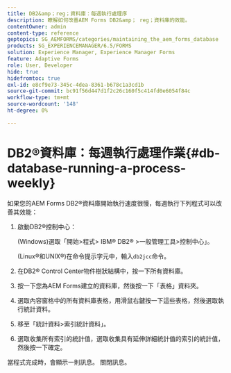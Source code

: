 ```yaml
---
title: DB2&amp；reg；資料庫：每週執行處理序
description: 瞭解如何改善AEM Forms DB2&amp； reg；資料庫的效能。
contentOwner: admin
content-type: reference
geptopics: SG_AEMFORMS/categories/maintaining_the_aem_forms_database
products: SG_EXPERIENCEMANAGER/6.5/FORMS
solution: Experience Manager, Experience Manager Forms
feature: Adaptive Forms
role: User, Developer
hide: true
hidefromtoc: true
exl-id: e8cf9e73-345c-4dea-8361-b678c1a3cd1b
source-git-commit: bc91f56d447d1f2c26c160f5c414fd0e6054f84c
workflow-type: tm+mt
source-wordcount: '148'
ht-degree: 0%

---
```


# DB2®資料庫：每週執行處理作業{#db-database-running-a-process-weekly}

如果您的AEM Forms DB2®資料庫開始執行速度很慢，每週執行下列程式可以改善其效能：

1. 啟動DB2®控制中心：

   (Windows)選取「開始>程式> IBM® DB2® >一般管理工具>控制中心」。

   (Linux®和UNIX®)在命令提示字元中，輸入`db2jcc`命令。

1. 在DB2® Control Center物件樹狀結構中，按一下所有資料庫。
1. 按一下您為AEM Forms建立的資料庫，然後按一下「表格」資料夾。
1. 選取內容窗格中的所有資料庫表格，用滑鼠右鍵按一下這些表格，然後選取執行統計資料。
1. 移至「統計資料>索引統計資料」。
1. 選取收集所有索引的統計值，選取收集具有延伸詳細統計值的索引的統計值，然後按一下確定。

當程式完成時，會顯示一則訊息。 關閉訊息。
